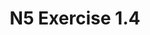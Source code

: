 ---
#This is just for you to quickly see what the file is - it can be anything you want
title: N5 Exercise 1.4

#This must match the level for the page you want it to appear on
level: National 5

#This must match the category id for the table the table you wish this to appear in
category: n5exercises

#This must match the subject you wish this to appear in
subject: Chemistry

#There should be an entry here for each column in the table you wish to populate:
'#': 1.4
Unit: pH and Acids & Alkalis
Exercises:
    - url: /chemistry/national5/Nat5 Self Study Exercises/Nat5PP SelfStudy 1.4.pdf
      link_text: Unit 1.4 Exercises
---